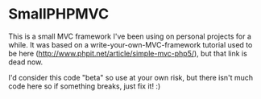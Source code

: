 SmallPHPMVC
=============

This is a small MVC framework I've been using on personal projects for a while. It 
was based on a write-your-own-MVC-framework tutorial used to be here 
(http://www.phpit.net/article/simple-mvc-php5/), but that link is dead now.

I'd consider this code "beta" so use at your own risk, but there isn't much code here so 
if something breaks, just fix it! :)
